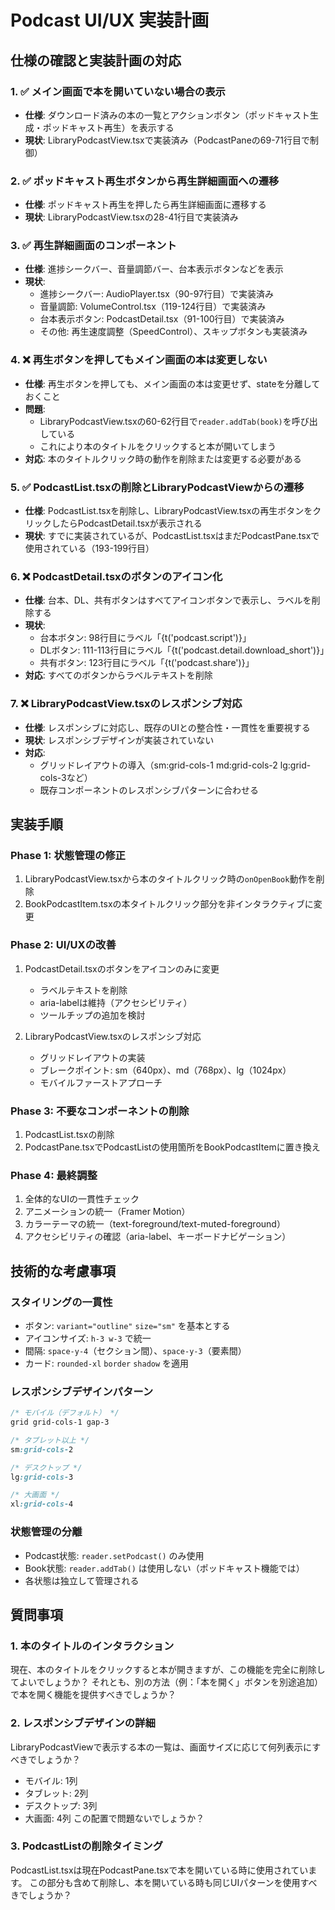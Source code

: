 # Podcast UI/UX 実装計画

## 仕様の確認と実装計画の対応

### 1. ✅ メイン画面で本を開いていない場合の表示
- **仕様**: ダウンロード済みの本の一覧とアクションボタン（ポッドキャスト生成・ポッドキャスト再生）を表示する
- **現状**: LibraryPodcastView.tsxで実装済み（PodcastPaneの69-71行目で制御）

### 2. ✅ ポッドキャスト再生ボタンから再生詳細画面への遷移
- **仕様**: ポッドキャスト再生を押したら再生詳細画面に遷移する
- **現状**: LibraryPodcastView.tsxの28-41行目で実装済み

### 3. ✅ 再生詳細画面のコンポーネント
- **仕様**: 進捗シークバー、音量調節バー、台本表示ボタンなどを表示
- **現状**: 
  - 進捗シークバー: AudioPlayer.tsx（90-97行目）で実装済み
  - 音量調節: VolumeControl.tsx（119-124行目）で実装済み
  - 台本表示ボタン: PodcastDetail.tsx（91-100行目）で実装済み
  - その他: 再生速度調整（SpeedControl）、スキップボタンも実装済み

### 4. ❌ 再生ボタンを押してもメイン画面の本は変更しない
- **仕様**: 再生ボタンを押しても、メイン画面の本は変更せず、stateを分離しておくこと
- **問題**: 
  - LibraryPodcastView.tsxの60-62行目で`reader.addTab(book)`を呼び出している
  - これにより本のタイトルをクリックすると本が開いてしまう
- **対応**: 本のタイトルクリック時の動作を削除または変更する必要がある

### 5. ✅ PodcastList.tsxの削除とLibraryPodcastViewからの遷移
- **仕様**: PodcastList.tsxを削除し、LibraryPodcastView.tsxの再生ボタンをクリックしたらPodcastDetail.tsxが表示される
- **現状**: すでに実装されているが、PodcastList.tsxはまだPodcastPane.tsxで使用されている（193-199行目）

### 6. ❌ PodcastDetail.tsxのボタンのアイコン化
- **仕様**: 台本、DL、共有ボタンはすべてアイコンボタンで表示し、ラベルを削除する
- **現状**: 
  - 台本ボタン: 98行目にラベル「{t('podcast.script')}」
  - DLボタン: 111-113行目にラベル「{t('podcast.detail.download_short')}」
  - 共有ボタン: 123行目にラベル「{t('podcast.share')}」
- **対応**: すべてのボタンからラベルテキストを削除

### 7. ❌ LibraryPodcastView.tsxのレスポンシブ対応
- **仕様**: レスポンシブに対応し、既存のUIとの整合性・一貫性を重要視する
- **現状**: レスポンシブデザインが実装されていない
- **対応**: 
  - グリッドレイアウトの導入（sm:grid-cols-1 md:grid-cols-2 lg:grid-cols-3など）
  - 既存コンポーネントのレスポンシブパターンに合わせる

## 実装手順

### Phase 1: 状態管理の修正
1. LibraryPodcastView.tsxから本のタイトルクリック時の`onOpenBook`動作を削除
2. BookPodcastItem.tsxの本タイトルクリック部分を非インタラクティブに変更

### Phase 2: UI/UXの改善
1. PodcastDetail.tsxのボタンをアイコンのみに変更
   - ラベルテキストを削除
   - aria-labelは維持（アクセシビリティ）
   - ツールチップの追加を検討

2. LibraryPodcastView.tsxのレスポンシブ対応
   - グリッドレイアウトの実装
   - ブレークポイント: sm（640px）、md（768px）、lg（1024px）
   - モバイルファーストアプローチ

### Phase 3: 不要なコンポーネントの削除
1. PodcastList.tsxの削除
2. PodcastPane.tsxでPodcastListの使用箇所をBookPodcastItemに置き換え

### Phase 4: 最終調整
1. 全体的なUIの一貫性チェック
2. アニメーションの統一（Framer Motion）
3. カラーテーマの統一（text-foreground/text-muted-foreground）
4. アクセシビリティの確認（aria-label、キーボードナビゲーション）

## 技術的な考慮事項

### スタイリングの一貫性
- ボタン: `variant="outline"` `size="sm"` を基本とする
- アイコンサイズ: `h-3 w-3` で統一
- 間隔: `space-y-4`（セクション間）、`space-y-3`（要素間）
- カード: `rounded-xl` `border` `shadow` を適用

### レスポンシブデザインパターン
```css
/* モバイル（デフォルト） */
grid grid-cols-1 gap-3

/* タブレット以上 */
sm:grid-cols-2

/* デスクトップ */
lg:grid-cols-3

/* 大画面 */
xl:grid-cols-4
```

### 状態管理の分離
- Podcast状態: `reader.setPodcast()` のみ使用
- Book状態: `reader.addTab()` は使用しない（ポッドキャスト機能では）
- 各状態は独立して管理される

## 質問事項

### 1. 本のタイトルのインタラクション
現在、本のタイトルをクリックすると本が開きますが、この機能を完全に削除してよいでしょうか？
それとも、別の方法（例：「本を開く」ボタンを別途追加）で本を開く機能を提供すべきでしょうか？

### 2. レスポンシブデザインの詳細
LibraryPodcastViewで表示する本の一覧は、画面サイズに応じて何列表示にすべきでしょうか？
- モバイル: 1列
- タブレット: 2列
- デスクトップ: 3列
- 大画面: 4列
この配置で問題ないでしょうか？

### 3. PodcastListの削除タイミング
PodcastList.tsxは現在PodcastPane.tsxで本を開いている時に使用されています。
この部分も含めて削除し、本を開いている時も同じUIパターンを使用すべきでしょうか？